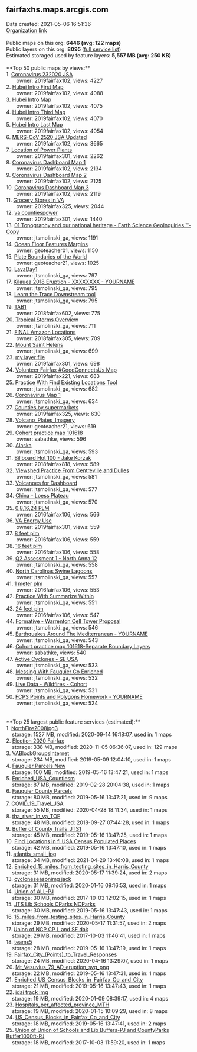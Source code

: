 <h2>fairfaxhs.maps.arcgis.com</h2> Data created: 2021-05-06 16:51:36 <br /><a target='new' href='https://fairfaxhs.maps.arcgis.com'>Organization link</a><br /><br />Public maps on this org: <b>6446 (avg: 122 maps)</b><br />Public layers on this org: <b>8095 </b>(<a target='new' href='https://services.arcgis.com/wyNGOB7qusRtCAPP/ArcGIS/rest/services'>full service list</a>)<br />Estimated storaged used by feature layers: <b>5,557 MB (avg: 250 KB)</b><br /><br />**Top 50 public maps by views:**<br />  1. <a target='new' href='https://www.arcgis.com/home/item.html?id=0c6f5a9f85484dc6afa57b59b6b47964'>Coronavirus 232020 JSA</a> <br />  &nbsp;&nbsp;&nbsp;&nbsp; &nbsp;&nbsp;owner: 2019fairfax102, views: 4227<br />  2. <a target='new' href='https://www.arcgis.com/home/item.html?id=25e8d9fb0c5c45689b5b5bb08d13efe8'>Hubei Intro First Map</a> <br />  &nbsp;&nbsp;&nbsp;&nbsp; &nbsp;&nbsp;owner: 2019fairfax102, views: 4088<br />  3. <a target='new' href='https://www.arcgis.com/home/item.html?id=89184866af1745a1b0e15b323235bce3'>Hubei Intro Map</a> <br />  &nbsp;&nbsp;&nbsp;&nbsp; &nbsp;&nbsp;owner: 2019fairfax102, views: 4075<br />  4. <a target='new' href='https://www.arcgis.com/home/item.html?id=b9a9be35d3f1496ea0322fe59a63ca90'>Hubei Intro Third Map</a> <br />  &nbsp;&nbsp;&nbsp;&nbsp; &nbsp;&nbsp;owner: 2019fairfax102, views: 4070<br />  5. <a target='new' href='https://www.arcgis.com/home/item.html?id=dc68c74f1edd492e90ed41f365c16788'>Hubei Intro Last Map</a> <br />  &nbsp;&nbsp;&nbsp;&nbsp; &nbsp;&nbsp;owner: 2019fairfax102, views: 4054<br />  6. <a target='new' href='https://www.arcgis.com/home/item.html?id=8d686f8f48c8481c845d1b0fbef69c45'>MERS-CoV 2520 JSA Updated</a> <br />  &nbsp;&nbsp;&nbsp;&nbsp; &nbsp;&nbsp;owner: 2019fairfax102, views: 3665<br />  7. <a target='new' href='https://www.arcgis.com/home/item.html?id=fa194c6bd21f4372ac6de4986a91708b'>Location of Power Plants</a> <br />  &nbsp;&nbsp;&nbsp;&nbsp; &nbsp;&nbsp;owner: 2019fairfax301, views: 2262<br />  8. <a target='new' href='https://www.arcgis.com/home/item.html?id=ec7907f69d16402092db1318db815484'>Coronavirus Dashboard Map 1</a> <br />  &nbsp;&nbsp;&nbsp;&nbsp; &nbsp;&nbsp;owner: 2019fairfax102, views: 2134<br />  9. <a target='new' href='https://www.arcgis.com/home/item.html?id=09f42d9aa2f849eca20cccea0a9f892f'>Coronavirus Dashboard Map 2</a> <br />  &nbsp;&nbsp;&nbsp;&nbsp; &nbsp;&nbsp;owner: 2019fairfax102, views: 2125<br />  10. <a target='new' href='https://www.arcgis.com/home/item.html?id=41d2a31933e94626943c5a820f7c12f2'>Coronavirus Dashboard Map 3</a> <br />  &nbsp;&nbsp;&nbsp;&nbsp; &nbsp;&nbsp;owner: 2019fairfax102, views: 2119<br />  11. <a target='new' href='https://www.arcgis.com/home/item.html?id=02be73ae0bb847d386208be8e278feca'>Grocery Stores in VA</a> <br />  &nbsp;&nbsp;&nbsp;&nbsp; &nbsp;&nbsp;owner: 2019fairfax325, views: 2044<br />  12. <a target='new' href='https://www.arcgis.com/home/item.html?id=3b1dce37692e46e796766cf9d0b7f932'>va countiespower</a> <br />  &nbsp;&nbsp;&nbsp;&nbsp; &nbsp;&nbsp;owner: 2019fairfax301, views: 1440<br />  13. <a target='new' href='https://www.arcgis.com/home/item.html?id=515d111dd7094f1d9b896ad353e3e12c'>01 Topography and our national heritage - Earth Science GeoInquiries ™-Copy</a> <br />  &nbsp;&nbsp;&nbsp;&nbsp; &nbsp;&nbsp;owner: jtsmolinski_ga, views: 1191<br />  14. <a target='new' href='https://www.arcgis.com/home/item.html?id=7ad78d4339324ea5b92995a977b481e8'>Ocean Floor Features Margins</a> <br />  &nbsp;&nbsp;&nbsp;&nbsp; &nbsp;&nbsp;owner: geoteacher01, views: 1150<br />  15. <a target='new' href='https://www.arcgis.com/home/item.html?id=15ef46f729874fd2af01c7f4c7c10861'>Plate Boundaries of the World</a> <br />  &nbsp;&nbsp;&nbsp;&nbsp; &nbsp;&nbsp;owner: geoteacher21, views: 1025<br />  16. <a target='new' href='https://www.arcgis.com/home/item.html?id=e8b5e9cd052f40d693be24acb9d83a83'>LavaDay1</a> <br />  &nbsp;&nbsp;&nbsp;&nbsp; &nbsp;&nbsp;owner: jtsmolinski_ga, views: 797<br />  17. <a target='new' href='https://www.arcgis.com/home/item.html?id=ac02ddbc93e54f67a7fb6d26b1609685'>Kilauea 2018 Eruption - XXXXXXXX - YOURNAME</a> <br />  &nbsp;&nbsp;&nbsp;&nbsp; &nbsp;&nbsp;owner: jtsmolinski_ga, views: 795<br />  18. <a target='new' href='https://www.arcgis.com/home/item.html?id=94eb7eae384f4e5daea3cd35cdec41c5'>Learn the Trace Downstream tool</a> <br />  &nbsp;&nbsp;&nbsp;&nbsp; &nbsp;&nbsp;owner: jtsmolinski_ga, views: 795<br />  19. <a target='new' href='https://www.arcgis.com/home/item.html?id=a6a18ec28d21439b8fd2c9c1c50f6fdd'>TAB1</a> <br />  &nbsp;&nbsp;&nbsp;&nbsp; &nbsp;&nbsp;owner: 2018fairfax602, views: 775<br />  20. <a target='new' href='https://www.arcgis.com/home/item.html?id=c37ed5d022c04b2190ec8f85f5dbc0f5'>Tropical Storms Overview</a> <br />  &nbsp;&nbsp;&nbsp;&nbsp; &nbsp;&nbsp;owner: jtsmolinski_ga, views: 711<br />  21. <a target='new' href='https://www.arcgis.com/home/item.html?id=db83c0b53e9044278d3afca077d2ed87'>FINAL Amazon Locations</a> <br />  &nbsp;&nbsp;&nbsp;&nbsp; &nbsp;&nbsp;owner: 2018fairfax305, views: 709<br />  22. <a target='new' href='https://www.arcgis.com/home/item.html?id=6ff5d911578845239b8bb2e369a2d698'>Mount Saint Helens</a> <br />  &nbsp;&nbsp;&nbsp;&nbsp; &nbsp;&nbsp;owner: jtsmolinski_ga, views: 699<br />  23. <a target='new' href='https://www.arcgis.com/home/item.html?id=02d3574e21d1463ca6c0fd6c73bfc52c'>my layer file</a> <br />  &nbsp;&nbsp;&nbsp;&nbsp; &nbsp;&nbsp;owner: 2019fairfax301, views: 698<br />  24. <a target='new' href='https://www.arcgis.com/home/item.html?id=2aec079b9e11444980f18977495ca675'>Volunteer Fairfax #GoodConnectsUs Map</a> <br />  &nbsp;&nbsp;&nbsp;&nbsp; &nbsp;&nbsp;owner: 2019fairfax221, views: 683<br />  25. <a target='new' href='https://www.arcgis.com/home/item.html?id=0a9aa47c21c94391b656deec9fbc92cd'>Practice With Find Existing Locations Tool</a> <br />  &nbsp;&nbsp;&nbsp;&nbsp; &nbsp;&nbsp;owner: jtsmolinski_ga, views: 682<br />  26. <a target='new' href='https://www.arcgis.com/home/item.html?id=4c4e9660b808450fb727b83c600878d0'>Coronavirus Map 1</a> <br />  &nbsp;&nbsp;&nbsp;&nbsp; &nbsp;&nbsp;owner: jtsmolinski_ga, views: 634<br />  27. <a target='new' href='https://www.arcgis.com/home/item.html?id=b97d8f730eac4b0fb8475fd79cd46789'>Counties by supermarkets</a> <br />  &nbsp;&nbsp;&nbsp;&nbsp; &nbsp;&nbsp;owner: 2019fairfax325, views: 630<br />  28. <a target='new' href='https://www.arcgis.com/home/item.html?id=c8b088a6a27d4fb4aa4fc3e72fc285c0'>Volcano_Plates_Imagery</a> <br />  &nbsp;&nbsp;&nbsp;&nbsp; &nbsp;&nbsp;owner: geoteacher21, views: 619<br />  29. <a target='new' href='https://www.arcgis.com/home/item.html?id=48ae3cff2977437daaafb08fa6c73a5f'>Cohort practice map 101618</a> <br />  &nbsp;&nbsp;&nbsp;&nbsp; &nbsp;&nbsp;owner: sabathke, views: 596<br />  30. <a target='new' href='https://www.arcgis.com/home/item.html?id=013020e232fa4b6f8ceaf3f40a2f46cd'>Alaska</a> <br />  &nbsp;&nbsp;&nbsp;&nbsp; &nbsp;&nbsp;owner: jtsmolinski_ga, views: 593<br />  31. <a target='new' href='https://www.arcgis.com/home/item.html?id=5d44ba675dab476fb603511042c5eae0'>Billboard Hot 100 - Jake Korzak</a> <br />  &nbsp;&nbsp;&nbsp;&nbsp; &nbsp;&nbsp;owner: 2018fairfax818, views: 589<br />  32. <a target='new' href='https://www.arcgis.com/home/item.html?id=3c630ea8a5f341fbb115573debb272fe'>Viewshed Practice From Centreville and Dulles</a> <br />  &nbsp;&nbsp;&nbsp;&nbsp; &nbsp;&nbsp;owner: jtsmolinski_ga, views: 581<br />  33. <a target='new' href='https://www.arcgis.com/home/item.html?id=d34cab9103b44c85af83c88fa9b8e843'>Volcanoes for Dashboard</a> <br />  &nbsp;&nbsp;&nbsp;&nbsp; &nbsp;&nbsp;owner: jtsmolinski_ga, views: 577<br />  34. <a target='new' href='https://www.arcgis.com/home/item.html?id=2c4728a080254978bc21a27b66342e64'>China - Loess Plateau</a> <br />  &nbsp;&nbsp;&nbsp;&nbsp; &nbsp;&nbsp;owner: jtsmolinski_ga, views: 570<br />  35. <a target='new' href='https://www.arcgis.com/home/item.html?id=62785a919c144730b496aa29bd3082d6'>0,8,16,24 PLM</a> <br />  &nbsp;&nbsp;&nbsp;&nbsp; &nbsp;&nbsp;owner: 2016fairfax106, views: 566<br />  36. <a target='new' href='https://www.arcgis.com/home/item.html?id=907a8268c2664c308144d248b3b24fcd'>VA Energy Use</a> <br />  &nbsp;&nbsp;&nbsp;&nbsp; &nbsp;&nbsp;owner: 2019fairfax301, views: 559<br />  37. <a target='new' href='https://www.arcgis.com/home/item.html?id=daf0df16669449788879f71141f30080'>8 feet plm</a> <br />  &nbsp;&nbsp;&nbsp;&nbsp; &nbsp;&nbsp;owner: 2016fairfax106, views: 559<br />  38. <a target='new' href='https://www.arcgis.com/home/item.html?id=1e3beb8f62554350a34803cbe34819ee'>16 feet plm</a> <br />  &nbsp;&nbsp;&nbsp;&nbsp; &nbsp;&nbsp;owner: 2016fairfax106, views: 558<br />  39. <a target='new' href='https://www.arcgis.com/home/item.html?id=6e02d49452384a82bd9bd515666cd1bf'>Q2 Assessment 1 - North Anna 12</a> <br />  &nbsp;&nbsp;&nbsp;&nbsp; &nbsp;&nbsp;owner: jtsmolinski_ga, views: 558<br />  40. <a target='new' href='https://www.arcgis.com/home/item.html?id=929dd57a9f4a47b09eea6126825a7e38'>North Carolinas Swine Lagoons</a> <br />  &nbsp;&nbsp;&nbsp;&nbsp; &nbsp;&nbsp;owner: jtsmolinski_ga, views: 557<br />  41. <a target='new' href='https://www.arcgis.com/home/item.html?id=d94bd9a7330a43b4b03f803f256c7178'>1 meter plm</a> <br />  &nbsp;&nbsp;&nbsp;&nbsp; &nbsp;&nbsp;owner: 2016fairfax106, views: 553<br />  42. <a target='new' href='https://www.arcgis.com/home/item.html?id=3968f396feb94ec09c3323de8d7046c8'>Practice With Summarize Within</a> <br />  &nbsp;&nbsp;&nbsp;&nbsp; &nbsp;&nbsp;owner: jtsmolinski_ga, views: 551<br />  43. <a target='new' href='https://www.arcgis.com/home/item.html?id=08e9a3ebd14848028334362f14d600ce'>24 feet plm</a> <br />  &nbsp;&nbsp;&nbsp;&nbsp; &nbsp;&nbsp;owner: 2016fairfax106, views: 547<br />  44. <a target='new' href='https://www.arcgis.com/home/item.html?id=9c89fdaf6a804c9bbb38d730a0244f9d'>Formative - Warrenton Cell Tower Proposal</a> <br />  &nbsp;&nbsp;&nbsp;&nbsp; &nbsp;&nbsp;owner: jtsmolinski_ga, views: 546<br />  45. <a target='new' href='https://www.arcgis.com/home/item.html?id=e85942d3ca1f42e9befc28da466ddcbb'>Earthquakes Around The Mediterranean - YOURNAME</a> <br />  &nbsp;&nbsp;&nbsp;&nbsp; &nbsp;&nbsp;owner: jtsmolinski_ga, views: 543<br />  46. <a target='new' href='https://www.arcgis.com/home/item.html?id=c380ad91610641dbb99bf8231448aeb0'>Cohort practice map 101618-Separate Boundary Layers</a> <br />  &nbsp;&nbsp;&nbsp;&nbsp; &nbsp;&nbsp;owner: sabathke, views: 540<br />  47. <a target='new' href='https://www.arcgis.com/home/item.html?id=19d8b5984b7b4d8d947500b80eb2ff01'>Active Cyclones - SE USA</a> <br />  &nbsp;&nbsp;&nbsp;&nbsp; &nbsp;&nbsp;owner: jtsmolinski_ga, views: 533<br />  48. <a target='new' href='https://www.arcgis.com/home/item.html?id=fb23598b6eff429ab1fbb4e01d3ac757'>Messing With Fauquier Co Enriched</a> <br />  &nbsp;&nbsp;&nbsp;&nbsp; &nbsp;&nbsp;owner: jtsmolinski_ga, views: 532<br />  49. <a target='new' href='https://www.arcgis.com/home/item.html?id=fd1aaaf70be743d4bd78817012d6a1f1'>Live Data - Wildfires - Cohort</a> <br />  &nbsp;&nbsp;&nbsp;&nbsp; &nbsp;&nbsp;owner: jtsmolinski_ga, views: 531<br />  50. <a target='new' href='https://www.arcgis.com/home/item.html?id=695adb27d03b4f8f97e28b6c75be8b28'>FCPS Points and Polygons Homework - YOURNAME</a> <br />  &nbsp;&nbsp;&nbsp;&nbsp; &nbsp;&nbsp;owner: jtsmolinski_ga, views: 524<br /><br /><br />**Top 25 largest public feature services (estimated):**<br /> 1. <a target='new' href='https://www.arcgis.com/home/item.html?id=541ce525b2874ad4b8f2b3aaa30b0dd7'>NorthFire2008jpg3</a><br /> &nbsp;&nbsp;&nbsp;&nbsp;storage: 1527 MB, modified: 2020-09-14 16:18:07,  used in: 1 maps<br /> 2. <a target='new' href='https://www.arcgis.com/home/item.html?id=b120e04bde944cb3b48cc68d19ce6112'>Election 2020 Fairfax</a><br /> &nbsp;&nbsp;&nbsp;&nbsp;storage: 338 MB, modified: 2020-11-05 06:36:07,  used in: 129 maps<br /> 3. <a target='new' href='https://www.arcgis.com/home/item.html?id=0adca9aba2ec4b969bfe8d4bfe2c36ad'>VABlockGroupsInternet</a><br /> &nbsp;&nbsp;&nbsp;&nbsp;storage: 234 MB, modified: 2019-05-09 12:04:10,  used in: 1 maps<br /> 4. <a target='new' href='https://www.arcgis.com/home/item.html?id=52946e78e1e14ed7b24fc04b4f7085a6'>Fauquier Parcels New</a><br /> &nbsp;&nbsp;&nbsp;&nbsp;storage: 100 MB, modified: 2019-05-16 13:47:21,  used in: 1 maps<br /> 5. <a target='new' href='https://www.arcgis.com/home/item.html?id=99973a942caa47b39dfc3b10a612f0a7'>Enriched_USA_Countiesm</a><br /> &nbsp;&nbsp;&nbsp;&nbsp;storage: 87 MB, modified: 2019-02-28 20:04:38,  used in: 1 maps<br /> 6. <a target='new' href='https://www.arcgis.com/home/item.html?id=4c51cd33472f413fa67026f70bd4ed40'>Fauquier County Parcels</a><br /> &nbsp;&nbsp;&nbsp;&nbsp;storage: 80 MB, modified: 2019-05-16 13:47:21,  used in: 9 maps<br /> 7. <a target='new' href='https://www.arcgis.com/home/item.html?id=64ab54bad3a04ff5ae8cd945ddf21e3f'>COVID_19_Travel_JSA</a><br /> &nbsp;&nbsp;&nbsp;&nbsp;storage: 55 MB, modified: 2020-04-28 18:11:34,  used in: 1 maps<br /> 8. <a target='new' href='https://www.arcgis.com/home/item.html?id=cb111316737646aebf8fc2b625e090dc'>tha_river_in_va_TOF</a><br /> &nbsp;&nbsp;&nbsp;&nbsp;storage: 48 MB, modified: 2018-09-27 07:44:28,  used in: 1 maps<br /> 9. <a target='new' href='https://www.arcgis.com/home/item.html?id=d3d59e8440c64c0595b1e0f1d25c2cf1'>Buffer of County Trails_JTS1</a><br /> &nbsp;&nbsp;&nbsp;&nbsp;storage: 45 MB, modified: 2019-05-16 13:47:25,  used in: 1 maps<br /> 10. <a target='new' href='https://www.arcgis.com/home/item.html?id=f7c36d4355c7455a9733b6bd90f17e61'>Find Locations in fl USA Census Populated Places</a><br /> &nbsp;&nbsp;&nbsp;&nbsp;storage: 42 MB, modified: 2019-05-16 13:47:10,  used in: 1 maps<br /> 11. <a target='new' href='https://www.arcgis.com/home/item.html?id=64fe5367821b47d4a7f46605896f949a'>atlantis_small_jpg</a><br /> &nbsp;&nbsp;&nbsp;&nbsp;storage: 34 MB, modified: 2021-04-29 13:46:08,  used in: 1 maps<br /> 12. <a target='new' href='https://www.arcgis.com/home/item.html?id=8c7ac845a2204da7bfe6c86555da7867'>Enriched_15_miles_from_testing_sites_in_Harris_County</a><br /> &nbsp;&nbsp;&nbsp;&nbsp;storage: 31 MB, modified: 2020-05-17 11:39:24,  used in: 2 maps<br /> 13. <a target='new' href='https://www.arcgis.com/home/item.html?id=1ee9c2f593c24ee3be8de5e82279c45e'>cycloneseasonimg jack</a><br /> &nbsp;&nbsp;&nbsp;&nbsp;storage: 31 MB, modified: 2020-01-16 09:16:53,  used in: 1 maps<br /> 14. <a target='new' href='https://www.arcgis.com/home/item.html?id=d34cf97608d24e5db74ae0750e9dbd2e'>Union of ALL-PJ</a><br /> &nbsp;&nbsp;&nbsp;&nbsp;storage: 30 MB, modified: 2017-10-03 12:02:15,  used in: 1 maps<br /> 15. <a target='new' href='https://www.arcgis.com/home/item.html?id=ee4070f8e55447458250180fefe30969'>JTS Lib Schools CParks NCParks</a><br /> &nbsp;&nbsp;&nbsp;&nbsp;storage: 30 MB, modified: 2019-05-16 13:47:43,  used in: 1 maps<br /> 16. <a target='new' href='https://www.arcgis.com/home/item.html?id=4995aae3c8cb4f818434cde230d6c817'>15_miles_from_testing_sites_in_Harris_County</a><br /> &nbsp;&nbsp;&nbsp;&nbsp;storage: 29 MB, modified: 2020-05-17 11:31:57,  used in: 2 maps<br /> 17. <a target='new' href='https://www.arcgis.com/home/item.html?id=a6cae7f2e3e2408ba5d5f6a3b1f24dd4'>Union of NCP CP L and SF dak</a><br /> &nbsp;&nbsp;&nbsp;&nbsp;storage: 29 MB, modified: 2017-10-03 11:46:41,  used in: 1 maps<br /> 18. <a target='new' href='https://www.arcgis.com/home/item.html?id=4029d08110564f949b1697c11dce9960'>teams5</a><br /> &nbsp;&nbsp;&nbsp;&nbsp;storage: 28 MB, modified: 2019-05-16 13:47:19,  used in: 1 maps<br /> 19. <a target='new' href='https://www.arcgis.com/home/item.html?id=5be9e92df26a41139aab62ea087a29b1'>Fairfax_City_(Points)_to_Travel_Responses</a><br /> &nbsp;&nbsp;&nbsp;&nbsp;storage: 24 MB, modified: 2020-04-16 13:29:07,  used in: 1 maps<br /> 20. <a target='new' href='https://www.arcgis.com/home/item.html?id=c926d7c4a63942c894915d95ed81cbfe'>Mt_Vesuvius_79_AD_eruption_svg_png</a><br /> &nbsp;&nbsp;&nbsp;&nbsp;storage: 22 MB, modified: 2019-05-16 13:47:31,  used in: 1 maps<br /> 21. <a target='new' href='https://www.arcgis.com/home/item.html?id=ffa198a14a2d497f8a00764ebe1e3251'>Enriched_US_Census_Blocks_in_Fairfax_Co_and_City</a><br /> &nbsp;&nbsp;&nbsp;&nbsp;storage: 21 MB, modified: 2019-05-16 13:47:43,  used in: 1 maps<br /> 22. <a target='new' href='https://www.arcgis.com/home/item.html?id=746f4857d007419b9e6c8dd5b920fcc3'>idai track img</a><br /> &nbsp;&nbsp;&nbsp;&nbsp;storage: 19 MB, modified: 2020-01-09 08:39:17,  used in: 4 maps<br /> 23. <a target='new' href='https://www.arcgis.com/home/item.html?id=d5065e181da14b61b22dfc17e23c27a4'>Hospitals_per_affected_province_MTH</a><br /> &nbsp;&nbsp;&nbsp;&nbsp;storage: 19 MB, modified: 2020-01-15 10:09:29,  used in: 8 maps<br /> 24. <a target='new' href='https://www.arcgis.com/home/item.html?id=796c081fc70645998daf90ddd3aa1260'>US_Census_Blocks_in_Fairfax_Co_and_City</a><br /> &nbsp;&nbsp;&nbsp;&nbsp;storage: 18 MB, modified: 2019-05-16 13:47:41,  used in: 2 maps<br /> 25. <a target='new' href='https://www.arcgis.com/home/item.html?id=13145e71c6e544689f2750cea0928da1'>Union of Union of Schools and Lib Buffers-PJ and CountyParks Buffer1000ft-PJ</a><br /> &nbsp;&nbsp;&nbsp;&nbsp;storage: 18 MB, modified: 2017-10-03 11:59:20,  used in: 1 maps<br />